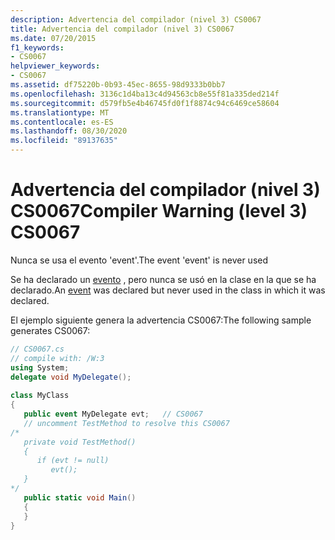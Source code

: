 ```yaml
---
description: Advertencia del compilador (nivel 3) CS0067
title: Advertencia del compilador (nivel 3) CS0067
ms.date: 07/20/2015
f1_keywords:
- CS0067
helpviewer_keywords:
- CS0067
ms.assetid: df75220b-0b93-45ec-8655-98d9333b0bb7
ms.openlocfilehash: 3136c1d4ba13c4d94563cb8e55f81a335ded214f
ms.sourcegitcommit: d579fb5e4b46745fd0f1f8874c94c6469ce58604
ms.translationtype: MT
ms.contentlocale: es-ES
ms.lasthandoff: 08/30/2020
ms.locfileid: "89137635"
---
```

# <a name="compiler-warning-level-3-cs0067"></a><span data-ttu-id="2b67d-103">Advertencia del compilador (nivel 3) CS0067</span><span class="sxs-lookup"><span data-stu-id="2b67d-103">Compiler Warning (level 3) CS0067</span></span>
<span data-ttu-id="2b67d-104">Nunca se usa el evento 'event'.</span><span class="sxs-lookup"><span data-stu-id="2b67d-104">The event 'event' is never used</span></span>  
  
 <span data-ttu-id="2b67d-105">Se ha declarado un [evento](../language-reference/keywords/event.md) , pero nunca se usó en la clase en la que se ha declarado.</span><span class="sxs-lookup"><span data-stu-id="2b67d-105">An [event](../language-reference/keywords/event.md) was declared but never used in the class in which it was declared.</span></span>  
  
 <span data-ttu-id="2b67d-106">El ejemplo siguiente genera la advertencia CS0067:</span><span class="sxs-lookup"><span data-stu-id="2b67d-106">The following sample generates CS0067:</span></span>  
  
```csharp  
// CS0067.cs  
// compile with: /W:3  
using System;  
delegate void MyDelegate();  
  
class MyClass  
{  
   public event MyDelegate evt;   // CS0067  
   // uncomment TestMethod to resolve this CS0067  
/*  
   private void TestMethod()  
   {  
      if (evt != null)  
         evt();  
   }  
*/  
   public static void Main()  
   {  
   }  
}  
```
